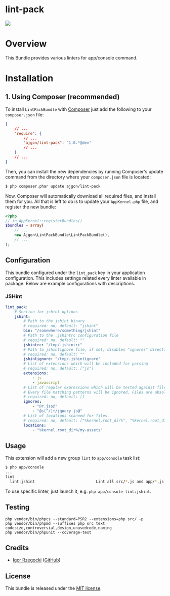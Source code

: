 lint-pack
=========

[![](https://api.travis-ci.org/ajgon/lint-pack.png)](https://travis-ci.org/ajgon/lint-pack)

# Overview

This Bundle provides various linters for app/console command.

# Installation

## 1. Using Composer (recommended)

To install `LintPackBundle` with [Composer][1] just add the following to
your `composer.json` file:

```json
{
    // ...
    "require": {
        // ...
        "ajgon/lint-pack": "1.0.*@dev"
        // ...
    }
    // ...
}
```

Then, you can install the new dependencies by running Composer's update command
from the directory where your `composer.json` file is located:

```sh
$ php composer.phar update ajgon/lint-pack
```

Now, Composer will automatically download all required files, and install them
for you. All that is left to do is to update your `AppKernel.php` file, and
register the new bundle:

```php
<?php
// in AppKernel::registerBundles()
$bundles = array(
    // ...
    new Ajgon\LintPackBundle\LintPackBundle(),
    // ...
);
```

## Configuration

This bundle configured under the `lint_pack` key in your application configuration. This includes settings related every linter available in package. Below are example configurations with descriptions.

### JSHint

```yml
lint_pack:
    # Section for jshint options
    jshint:
        # Path to the jshint binary
        # required: no, default: "jshint"
        bin: "/somewhere/something/jshint"
        # Path to the .jshintrc configuration file
        # required: no, default: ""
        jshintrc: "/tmp/.jshintrc"
        # Path to jshintignore file, if set, disables "ignores" directive.
        # required: no, default: ""
        jshintignore: "/tmp/.jshintignore"
        # List of extensions which will be included for parsing
        # required: no, default: ["js"]
        extensions:
            - js
            - javascript
        # List of regular expressions which will be tested against files found in locations.
        # Every file matching patterns will be ignored. Files are absolute paths.
        # required: no, default: []
        ignores:
            - "@r.js$@"
            - "@s[^/]+/jquery.js@"
        # List of locations scanned for files.
        # required: no, default: ["%kernel.root_dir%", "%kernel.root_dir%/../src"]
        locations:
            - "%kernel.root_dir%/my-assets"
```

## Usage

This extension will add a new group `lint` to `app/console` task list:

```sh
$ php app/console
...
lint
  lint:jshint                           Lint all src/*.js and app/*.js files with jshint
```

To use specific linter, just launch it, e.g. `php app/console lint:jshint`.

## Testing

    php vendor/bin/phpcs --standard=PSR2 --extensions=php src/ -p
    php vendor/bin/phpmd --suffixes php src text codesize,controversial,design,unusedcode,naming
    php vendor/bin/phpunit --coverage-text

## Credits

- [Igor Rzegocki][2] ([GitHub][3])

## License

This bundle is released under the [MIT license][4].

[1]: https://github.com/composer/composer
[2]: http://rzegocki.pl/
[3]: https://github.com/ajgon
[4]: https://github.com/ajgon/lint-pack/blob/master/LICENSE
